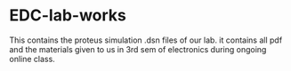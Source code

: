 # EDC-lab-works
This contains the proteus simulation .dsn files of our lab. it contains all pdf and the materials given to us in 3rd sem of electronics during ongoing online class.
